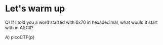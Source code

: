 # Let's warm up
Q) If I told you a word started with 0x70 in hexadecimal, what would it start with in ASCII? 

A) picoCTF{p}


